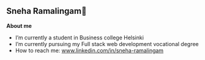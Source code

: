 ## Sneha Ramalingam👋

**About me**
- I’m currently a student in Business college Helsinki
- I’m currently pursuing my Full stack web development vocational degree
- How to reach me: www.linkedin.com/in/sneha-ramalingam

  
  








